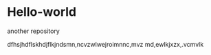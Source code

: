 # Hello-world
another repository


dfhsjhdflskhdjflkjndsmn,ncvzwlwejroimnnc,mvz md,ewlkjxzx,.vcmvlk
